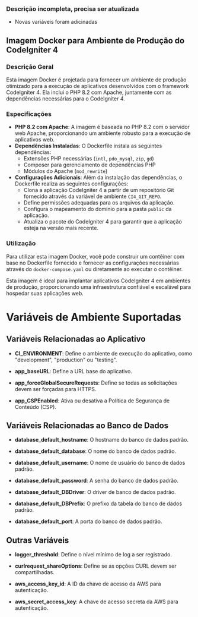 ### Descrição incompleta, precisa ser atualizada 
- Novas variáveis foram adicinadas

## Imagem Docker para Ambiente de Produção do CodeIgniter 4

### Descrição Geral
Esta imagem Docker é projetada para fornecer um ambiente de produção otimizado para a execução de aplicativos desenvolvidos com o framework CodeIgniter 4. Ela inclui o PHP 8.2 com Apache, juntamente com as dependências necessárias para o CodeIgniter 4.

### Especificações
- **PHP 8.2 com Apache**: A imagem é baseada no PHP 8.2 com o servidor web Apache, proporcionando um ambiente robusto para a execução de aplicativos web.
- **Dependências Instaladas**: O Dockerfile instala as seguintes dependências:
  - Extensões PHP necessárias (`intl`, `pdo_mysql`, `zip`, `gd`)
  - Composer para gerenciamento de dependências PHP
  - Módulos do Apache (`mod_rewrite`)
- **Configurações Adicionais**: Além da instalação das dependências, o Dockerfile realiza as seguintes configurações:
  - Clona a aplicação CodeIgniter 4 a partir de um repositório Git fornecido através da variável de ambiente `CI4_GIT_REPO`.
  - Define permissões adequadas para os arquivos da aplicação.
  - Configura o mapeamento do domínio para a pasta `public` da aplicação.
  - Atualiza o pacote do CodeIgniter 4 para garantir que a aplicação esteja na versão mais recente.

### Utilização
Para utilizar esta imagem Docker, você pode construir um contêiner com base no Dockerfile fornecido e fornecer as configurações necessárias através do `docker-compose.yaml` ou diretamente ao executar o contêiner.

Esta imagem é ideal para implantar aplicativos CodeIgniter 4 em ambientes de produção, proporcionando uma infraestrutura confiável e escalável para hospedar suas aplicações web.

# Variáveis de Ambiente Suportadas

## Variáveis Relacionadas ao Aplicativo

- **CI_ENVIRONMENT**: Define o ambiente de execução do aplicativo, como "development", "production" ou "testing".

- **app_baseURL**: Define a URL base do aplicativo.

- **app_forceGlobalSecureRequests**: Define se todas as solicitações devem ser forçadas para HTTPS.

- **app_CSPEnabled**: Ativa ou desativa a Política de Segurança de Conteúdo (CSP).

## Variáveis Relacionadas ao Banco de Dados

- **database_default_hostname**: O hostname do banco de dados padrão.

- **database_default_database**: O nome do banco de dados padrão.

- **database_default_username**: O nome de usuário do banco de dados padrão.

- **database_default_password**: A senha do banco de dados padrão.

- **database_default_DBDriver**: O driver de banco de dados padrão.

- **database_default_DBPrefix**: O prefixo da tabela do banco de dados padrão.

- **database_default_port**: A porta do banco de dados padrão.

## Outras Variáveis

- **logger_threshold**: Define o nível mínimo de log a ser registrado.

- **curlrequest_shareOptions**: Define se as opções CURL devem ser compartilhadas.

- **aws_access_key_id**: A ID da chave de acesso da AWS para autenticação.

- **aws_secret_access_key**: A chave de acesso secreta da AWS para autenticação.